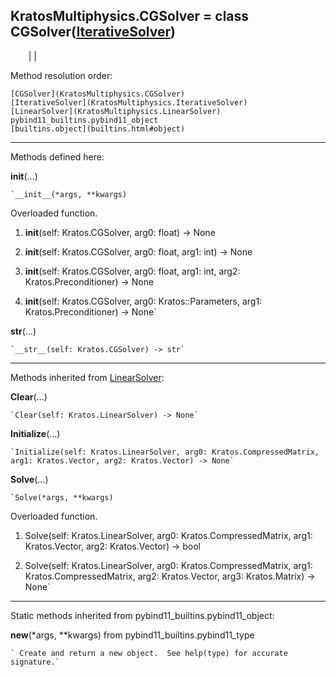   
**KratosMultiphysics.CGSolver** = class
CGSolver([IterativeSolver](KratosMultiphysics.IterativeSolver))  
---  
`    `|   |

Method resolution order:

    [CGSolver](KratosMultiphysics.CGSolver)
    [IterativeSolver](KratosMultiphysics.IterativeSolver)
    [LinearSolver](KratosMultiphysics.LinearSolver)
    pybind11_builtins.pybind11_object
    [builtins.object](builtins.html#object)

* * *

Methods defined here:  

**__init__**(...)

    `__init__(*args, **kwargs)  
Overloaded  function.  
  
1. __init__(self: Kratos.CGSolver, arg0: float) -> None  
  
2. __init__(self: Kratos.CGSolver, arg0: float, arg1: int) -> None  
  
3. __init__(self: Kratos.CGSolver, arg0: float, arg1: int, arg2: Kratos.Preconditioner) -> None  
  
4. __init__(self: Kratos.CGSolver, arg0: Kratos::Parameters, arg1: Kratos.Preconditioner) -> None`

**__str__**(...)

    `__str__(self: Kratos.CGSolver) -> str`

* * *

Methods inherited from [LinearSolver](KratosMultiphysics.LinearSolver):  

**Clear**(...)

    `Clear(self: Kratos.LinearSolver) -> None`

**Initialize**(...)

    `Initialize(self: Kratos.LinearSolver, arg0: Kratos.CompressedMatrix, arg1: Kratos.Vector, arg2: Kratos.Vector) -> None`

**Solve**(...)

    `Solve(*args, **kwargs)  
Overloaded  function.  
  
1. Solve(self: Kratos.LinearSolver, arg0: Kratos.CompressedMatrix, arg1: Kratos.Vector, arg2: Kratos.Vector) -> bool  
  
2. Solve(self: Kratos.LinearSolver, arg0: Kratos.CompressedMatrix, arg1: Kratos.CompressedMatrix, arg2: Kratos.Vector, arg3: Kratos.Matrix) -> None`

* * *

Static methods inherited from pybind11_builtins.pybind11_object:  

**__new__**(*args, **kwargs) from pybind11_builtins.pybind11_type

    ` Create and return a new object.  See help(type) for accurate signature.`

